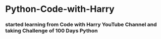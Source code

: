 # Python-Code-with-Harry
<h3>
  started learning from Code with Harry YouTube Channel and taking Challenge of 100 Days Python 
</h3>

